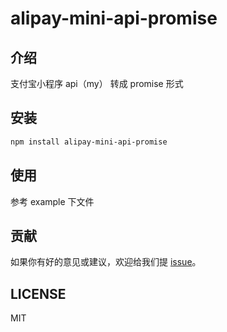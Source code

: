 # alipay-mini-api-promise


## 介绍
支付宝小程序 api（my） 转成 promise 形式


## 安装

```bash
npm install alipay-mini-api-promise
```

## 使用

参考 example 下文件

## 贡献

如果你有好的意见或建议，欢迎给我们提 [issue](https://github.com/Yaob1990/alipay-mini-api-promise/issues)。

## LICENSE

MIT
